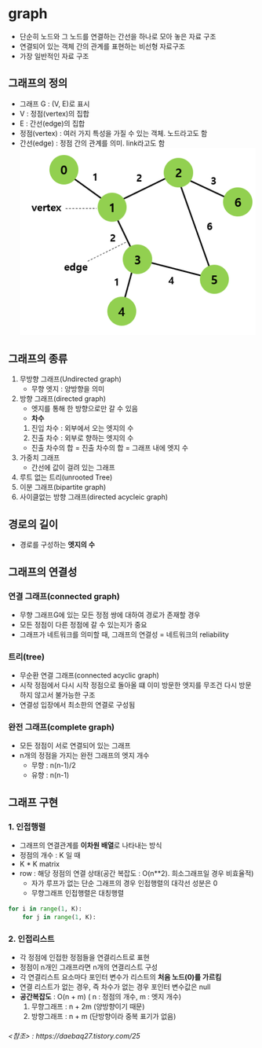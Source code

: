 # graph
- 단순히 노드와 그 노드를 연결하는 간선을 하나로 모아 놓은 자료 구조
- 연결되어 있는 객체 간의 관계를 표현하는 비선형 자료구조
- 가장 일반적인 자료 구조

## 그래프의 정의
- 그래프 G : (V, E)로 표시 
- V : 정점(vertex)의 집합
- E : 간선(edge)의 집합
- 정점(vertex) : 여러 가지 특성을 가질 수 있는 객체. 노드라고도 함
- 간선(edge) : 정점 간의 관계를 의미. link라고도 함
![Alt text](../../img/graph.png)
  
## 그래프의 종류
1. 무방향 그래프(Undirected graph)
   - 무향 엣지 : 양방향을 의미
2. 방향 그래프(directed graph)
   - 엣지를 통해 한 방향으로만 갈 수 있음
   - **차수**
    1. 진입 차수 : 외부에서 오는 엣지의 수
    2. 진출 차수 : 외부로 향하는 엣지의 수
    - 진출 차수의 합 = 진출 차수의 합 = 그래프 내에 엣지 수
3. 가중치 그래프
   - 간선에 값이 걸려 있는 그래프
4. 루트 없는 트리(unrooted Tree)
5. 이분 그래프(bipartite graph)
6. 사이클없는 방향 그래프(directed acycleic graph)

## 경로의 길이
- 경로를 구성하는 **엣지의 수**

## 그래프의 연결성
### 연결 그래프(connected graph)
- 무향 그래프G에 있는 모든 정점 쌍에 대하여 경로가 존재할 경우
- 모든 정점이 다른 정점에 갈 수 있는지가 중요
- 그래프가 네트워크를 의미할 때, 그래프의 연결성 = 네트워크의 reliability

### 트리(tree)
- 무순환 연결 그래프(connected acyclic graph)
- 시작 정점에서 다시 시작 정점으로 돌아올 떄 이미 방문한 엣지를 무조건 다시 방문하지 않고서 불가능한 구조
- 연결성 입장에서 최소한의 연결로 구성됨

### 완전 그래프(complete graph)
- 모든 정점이 서로 연결되어 있는 그래프
- n개의 정점을 가지는 완전 그래프의 엣지 개수
    - 무향 : n(n-1)/2
    - 유향 : n(n-1)
    
## 그래프 구현
### 1. 인접행렬
- 그래프의 연결관계를 **이차원 배열**로 나타내는 방식 
- 정점의 개수 : K 일 때
- K * K matrix
- row : 해당 정점의 연결 상태(공간 복잡도 : O(n**2). 희소그래프일 경우 비효율적)
    - 자가 루프가 없는 단순 그래프의 경우 인접행렬의 대각선 성분은 0
    - 무향그래프 인접행렬은 대칭행렬
```python
for i in range(1, K):
    for j in range(1, K):

```

### 2. 인접리스트
- 각 정점에 인접한 정점들을 연결리스트로 표현
- 정점이 n개인 그래프라면 n개의 연결리스트 구성
- 각 연결리스트 요소마다 포인터 변수가 리스트의 **처음 노드(0)를 가르킴**
- 연결 리스트가 없는 경우, 즉 차수가 없는 경우 포인터 변수값은 null
- **공간복잡도** : O(n + m) ( n : 정점의 개수, m : 엣지 개수)
    1. 무향그래프 : n + 2m (양방향이기 때문)
    2. 방향그래프 : n + m (단방향이라 중복 표기가 없음)

    
<h6><참조> : https://daebaq27.tistory.com/25 </h6>
